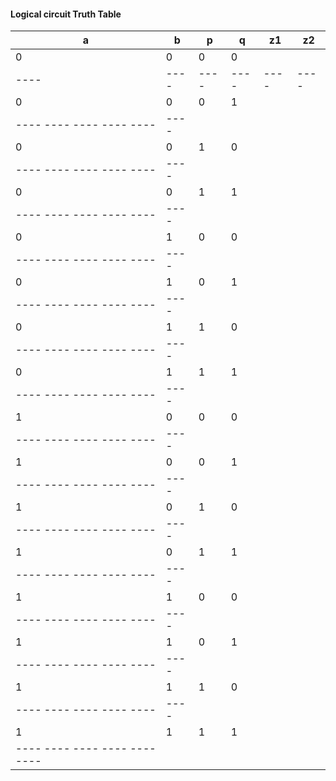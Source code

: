 #### Logical circuit Truth Table
| a  | b  |  p | q  | z1 | z2 |
|----|----|----|----|----|----|
| 0  | 0  |  0 | 0  |    |    |
|----|----|----|----|----|----|
| 0  | 0  |  0 | 1  |	 |	  |
 ---- ---- ---- ---- ----|----|
| 0  | 0  |  1 | 0  |	 |	  |
 ---- ---- ---- ---- ----|----|
| 0  | 0  |  1 | 1  |	 |	  |
 ---- ---- ---- ---- ----|----|
| 0  | 1  |  0 | 0  |	 |	  |
 ---- ---- ---- ---- ----|----|
| 0  | 1  |  0 | 1 |	 |	  |
 ---- ---- ---- ---- ----|----|
| 0  | 1  |  1 | 0  |	 |	  |
 ---- ---- ---- ---- ----|----|
| 0  | 1  |  1 | 1  |	 |	  |
 ---- ---- ---- ---- ----|----|
| 1  | 0  |  0 | 0  |	 |	  |
 ---- ---- ---- ---- ----|----|
| 1  | 0  |  0 | 1  |	 |	  |
 ---- ---- ---- ---- ----|----|
| 1  | 0  |  1 | 0  |	 |	  |
 ---- ---- ---- ---- ----|----|
| 1  | 0  |  1 | 1  |	 |	  |
 ---- ---- ---- ---- ----|----|
| 1  | 1  |  0 | 0  |	 |	  |
 ---- ---- ---- ---- ----|----|
| 1  | 1  |  0 | 1  |	 |	  |
 ---- ---- ---- ---- ----|----|
| 1  | 1  |  1 | 0  |	 |	  |
 ---- ---- ---- ---- ----|----|
| 1  | 1  |  1 | 1  |	 |	  |
 ---- ---- ---- ---- ---- ----|